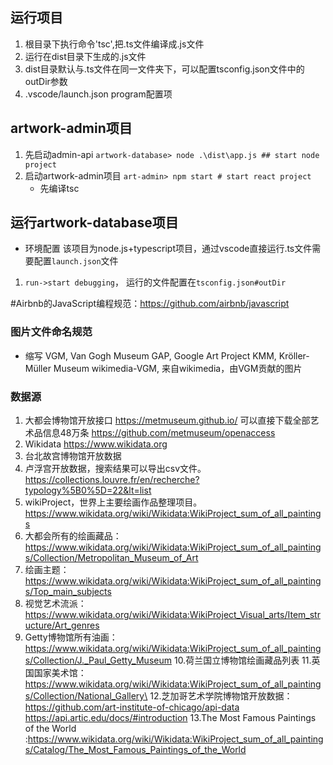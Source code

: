## 运行项目
1. 根目录下执行命令'tsc',把.ts文件编译成.js文件
2. 运行在dist目录下生成的.js文件
3. dist目录默认与.ts文件在同一文件夹下，可以配置tsconfig.json文件中的outDir参数
4. .vscode/launch.json  program配置项

## artwork-admin项目
1. 先启动admin-api 
   `artwork-database> node .\dist\app.js ## start node project`
2. 启动artwork-admin项目
   `art-admin> npm start # start react project `
   - 先编译tsc 

## 运行artwork-database项目
- 环境配置 
  该项目为node.js+typescript项目，通过vscode直接运行.ts文件需要配置`launch.json`文件
1. `run->start debugging`， 运行的文件配置在`tsconfig.json#outDir`

#Airbnb的JavaScript编程规范：https://github.com/airbnb/javascript

### 图片文件命名规范
- 缩写 
VGM, Van Gogh Museum
GAP, Google Art Project
KMM, Kröller-Müller Museum
wikimedia-VGM, 来自wikimedia，由VGM贡献的图片

### 数据源
1. 大都会博物馆开放接口 https://metmuseum.github.io/
 可以直接下载全部艺术品信息48万条 https://github.com/metmuseum/openaccess
2. Wikidata https://www.wikidata.org
3. 台北故宫博物馆开放数据
4. 卢浮宫开放数据，搜索结果可以导出csv文件。 https://collections.louvre.fr/en/recherche?typology%5B0%5D=22&lt=list
5. wikiProject，世界上主要绘画作品整理项目。 https://www.wikidata.org/wiki/Wikidata:WikiProject_sum_of_all_paintings
6. 大都会所有的绘画藏品：https://www.wikidata.org/wiki/Wikidata:WikiProject_sum_of_all_paintings/Collection/Metropolitan_Museum_of_Art
7. 绘画主题：https://www.wikidata.org/wiki/Wikidata:WikiProject_sum_of_all_paintings/Top_main_subjects
8. 视觉艺术流派：https://www.wikidata.org/wiki/Wikidata:WikiProject_Visual_arts/Item_structure/Art_genres
9. Getty博物馆所有油画：https://www.wikidata.org/wiki/Wikidata:WikiProject_sum_of_all_paintings/Collection/J._Paul_Getty_Museum
10.荷兰国立博物馆绘画藏品列表 
11.英国国家美术馆：https://www.wikidata.org/wiki/Wikidata:WikiProject_sum_of_all_paintings/Collection/National_Gallery\
12.芝加哥艺术学院博物馆开放数据：https://github.com/art-institute-of-chicago/api-data
   https://api.artic.edu/docs/#introduction
13.The Most Famous Paintings of the World :https://www.wikidata.org/wiki/Wikidata:WikiProject_sum_of_all_paintings/Catalog/The_Most_Famous_Paintings_of_the_World
